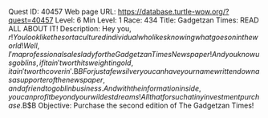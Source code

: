 Quest ID: 40457
Web page URL: https://database.turtle-wow.org/?quest=40457
Level: 6
Min Level: 1
Race: 434
Title: Gadgetzan Times: READ ALL ABOUT IT!
Description: Hey you, $r! You look like the sorta cultured individual who likes knowing what goes on in the world! Well, I'm a professional saleslady for the Gadgetzan Times Newspaper! And you know us goblins, if it ain't worth its weight in gold, it ain't worth coverin'.$B$BFor just a few silver you can have your name written down as a supporter of the newspaper, and a friend to goblin business. And with the information inside, you can profit beyond your wildest dreams! All that for such a tiny investment purchase.$B$B<She smirks and holds out the newspaper towards you.>
Objective: Purchase the second edition of The Gadgetzan Times!
